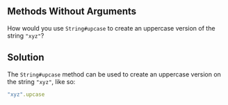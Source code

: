 ## Methods Without Arguments
How would you use `String#upcase` to create an uppercase version of the string `"xyz"`?

## Solution
The `String#upcase` method can be used to create an uppercase version on the string `"xyz"`, like so:
```ruby
"xyz".upcase
```
